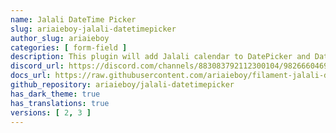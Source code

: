```yaml
---
name: Jalali DateTime Picker
slug: ariaieboy-jalali-datetimepicker
author_slug: ariaieboy
categories: [ form-field ]
description: This plugin will add Jalali calendar to DatePicker and DateTimePicker.
discord_url: https://discord.com/channels/883083792112300104/982666046945235004
docs_url: https://raw.githubusercontent.com/ariaieboy/filament-jalali-datetimepicker/main/README.md
github_repository: ariaieboy/jalali-datetimepicker
has_dark_theme: true
has_translations: true
versions: [ 2, 3 ]
---
```

